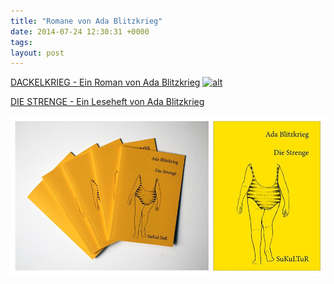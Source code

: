 ```yaml
---
title: "Romane von Ada Blitzkrieg"
date: 2014-07-24 12:30:31 +0000
tags: 
layout: post
---
```

[DACKELKRIEG - Ein Roman von Ada Blitzkrieg](http://textkrieg.de/dackelkrieg/)
[![alt](http://textkrieg.de/content/images/2014/Sep/cover-1.jpg)](http://textkrieg.de/dackelkrieg/)

[DIE STRENGE - Ein Leseheft von Ada Blitzkrieg](http://textkrieg.de/die-strenge/)

![alt](/content/images/2015/Jan/strenge-2.jpg)


